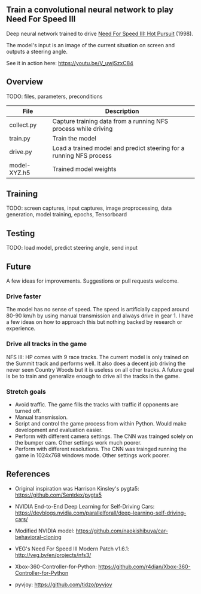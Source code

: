 ## Train a convolutional neural network to play Need For Speed III

Deep neural network trained to drive [Need For Speed III: Hot Pursuit](https://en.wikipedia.org/wiki/Need_for_Speed_III:_Hot_Pursuit) (1998).

The model's input is an image of the current situation on screen and outputs a steering angle.

See it in action here: https://youtu.be/V_uwjSzxC84

## Overview
TODO: files, parameters, preconditions

File | Description
------------ | -------------
collect.py | Capture training data from a running NFS process while driving
train.py | Train the model
drive.py | Load a trained model and predict steering for a running NFS process
model-XYZ.h5 | Trained model weights

## Training
TODO: screen captures, input captures, image proprocessing, data generation, model training, epochs, Tensorboard

## Testing
TODO: load model, predict steering angle, send input

## Future
A few ideas for improvements. Suggestions or pull requests welcome.

### Drive faster
The model has no sense of speed. The speed is artificially capped around 80-90 km/h by using manual transmission and always drive in gear 1. I have a few ideas on how to approach this but nothing backed by research or experience.

### Drive all tracks in the game
NFS III: HP comes with 9 race tracks. The current model is only trained on the Summit track and performs well. It also does a decent job driving the never seen Country Woods but it is useless on all other tracks. A future goal is be to train and generalize enough to drive all the tracks in the game.

### Stretch goals
- Avoid traffic. The game fills the tracks with traffic if opponents are turned off.
- Manual transmission.
- Script and control the game process from within Python. Would make development and evaluation easier.
- Perform with different camera settings. The CNN was trainged solely on the bumper cam. Other settings work much poorer.
- Perform with different resolutions. The CNN was trainged running the game in 1024x768 windows mode. Other settings work poorer.

## References
- Original inspiration was Harrison Kinsley's pygta5:
https://github.com/Sentdex/pygta5

- NVIDIA End-to-End Deep Learning for Self-Driving Cars:
https://devblogs.nvidia.com/parallelforall/deep-learning-self-driving-cars/

- Modified NVIDIA model:
https://github.com/naokishibuya/car-behavioral-cloning

- VEG's Need For Speed III Modern Patch v1.6.1:
http://veg.by/en/projects/nfs3/

- Xbox-360-Controller-for-Python:
https://github.com/r4dian/Xbox-360-Controller-for-Python

- pyvjoy:
https://github.com/tidzo/pyvjoy
